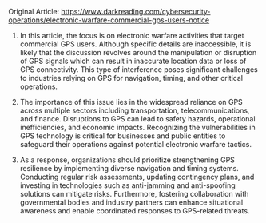 Original Article: https://www.darkreading.com/cybersecurity-operations/electronic-warfare-commercial-gps-users-notice

1) In this article, the focus is on electronic warfare activities that target commercial GPS users. Although specific details are inaccessible, it is likely that the discussion revolves around the manipulation or disruption of GPS signals which can result in inaccurate location data or loss of GPS connectivity. This type of interference poses significant challenges to industries relying on GPS for navigation, timing, and other critical operations.

2) The importance of this issue lies in the widespread reliance on GPS across multiple sectors including transportation, telecommunications, and finance. Disruptions to GPS can lead to safety hazards, operational inefficiencies, and economic impacts. Recognizing the vulnerabilities in GPS technology is critical for businesses and public entities to safeguard their operations against potential electronic warfare tactics.

3) As a response, organizations should prioritize strengthening GPS resilience by implementing diverse navigation and timing systems. Conducting regular risk assessments, updating contingency plans, and investing in technologies such as anti-jamming and anti-spoofing solutions can mitigate risks. Furthermore, fostering collaboration with governmental bodies and industry partners can enhance situational awareness and enable coordinated responses to GPS-related threats.